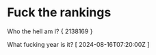 # Fuck the rankings

Who the hell am I?
{ 2138169 }

What fucking year is it?
[ 2024-08-16T07:20:00Z ]
